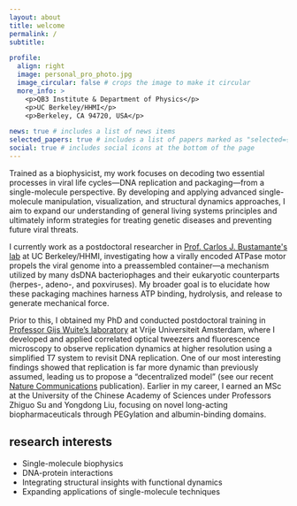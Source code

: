 ```yaml
---
layout: about
title: welcome
permalink: /
subtitle: 

profile:
  align: right
  image: personal_pro_photo.jpg
  image_circular: false # crops the image to make it circular
  more_info: >
    <p>QB3 Institute & Department of Physics</p>
    <p>UC Berkeley/HHMI</p>
    <p>Berkeley, CA 94720, USA</p>

news: true # includes a list of news items
selected_papers: true # includes a list of papers marked as "selected={true}"
social: true # includes social icons at the bottom of the page
---
```


Trained as a biophysicist, my work focuses on decoding two essential processes in viral life cycles—DNA replication and packaging—from a single-molecule perspective. By developing and applying advanced single-molecule manipulation, visualization, and structural dynamics approaches, I aim to expand our understanding of general living systems principles and ultimately inform strategies for treating genetic diseases and preventing future viral threats.

I currently work as a postdoctoral researcher in [Prof. Carlos J. Bustamante's lab](http://bustamante.berkeley.edu) at UC Berkeley/HHMI, investigating how a virally encoded ATPase motor propels the viral genome into a preassembled container—a mechanism utilized by many dsDNA bacteriophages and their eukaryotic counterparts (herpes-, adeno-, and poxviruses). My broader goal is to elucidate how these packaging machines harness ATP binding, hydrolysis, and release to generate mechanical force.

Prior to this, I obtained my PhD and conducted postdoctoral training in [Professor Gijs Wuite’s laboratory](www.gijswuite.com) at Vrije Universiteit Amsterdam, where I developed and applied correlated optical tweezers and fluorescence microscopy to observe replication dynamics at higher resolution using a simplified T7 system to revisit DNA replication. One of our most interesting findings showed that replication is far more dynamic than previously assumed, leading us to propose a “decentralized model” (see our recent  [Nature Communications](https://www.nature.com/articles/s41467-024-49612-3) publication). Earlier in my career, I earned an MSc at the University of the Chinese Academy of Sciences under Professors Zhiguo Su and Yongdong Liu, focusing on novel long-acting biopharmaceuticals through PEGylation and albumin-binding domains.


## research interests
- Single-molecule biophysics
- DNA-protein interactions
- Integrating structural insights with functional dynamics
- Expanding applications of single-molecule techniques

